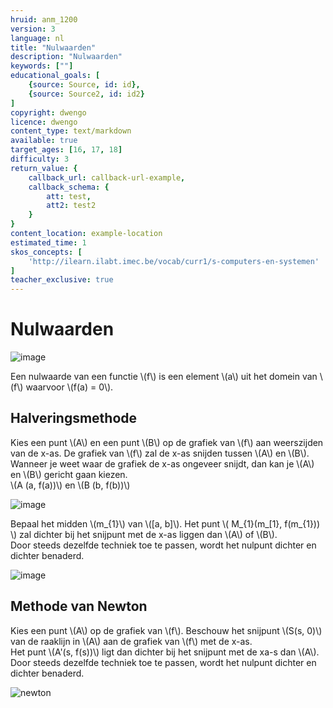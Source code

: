```yaml
---
hruid: anm_1200
version: 3
language: nl
title: "Nulwaarden"
description: "Nulwaarden"
keywords: [""]
educational_goals: [
    {source: Source, id: id}, 
    {source: Source2, id: id2}
]
copyright: dwengo
licence: dwengo
content_type: text/markdown
available: true
target_ages: [16, 17, 18]
difficulty: 3
return_value: {
    callback_url: callback-url-example,
    callback_schema: {
        att: test,
        att2: test2
    }
}
content_location: example-location
estimated_time: 1
skos_concepts: [
    'http://ilearn.ilabt.imec.be/vocab/curr1/s-computers-en-systemen'
]
teacher_exclusive: true
---
```


# Nulwaarden 

![image](https://github.com/dwengovzw/learning_content/assets/48352335/24af4dc2-bf19-4490-a292-60022e233a8a)

Een nulwaarde van een functie \\(f\\) is een element \\(a\\) uit het domein van \\(f\\) waarvoor \\(f(a) = 0\\). 

## Halveringsmethode

Kies een punt \\(A\\) en een punt \\(B\\) op de grafiek van \\(f\\) aan weerszijden van de x-as. De grafiek van \\(f\\) zal de x-as snijden tussen \\(A\\) en \\(B\\). Wanneer je weet waar de grafiek de x-as ongeveer snijdt, dan kan je \\(A\\) en \\(B\\) gericht gaan kiezen. <br>
\\(A (a, f(a))\\) en \\(B (b, f(b))\\)

![image](https://github.com/dwengovzw/learning_content/assets/48352335/9aab0afb-121a-4018-ba34-fa92eff9c974)

Bepaal het midden \\(m_{1}\\) van \\([a, b]\\). Het punt \\( M_{1}(m_[1}, f(m_{1})) \\) zal dichter bij het snijpunt met de x-as liggen dan \\(A\\) of \\(B\\).<br>
Door steeds dezelfde techniek toe te passen, wordt het nulpunt dichter en dichter benaderd.

![image](https://github.com/dwengovzw/learning_content/assets/48352335/0723a76e-416d-4114-975b-5bc5692ed64f)

## Methode van Newton

Kies een punt \\(A\\) op de grafiek van \\(f\\). Beschouw het snijpunt \\(S(s, 0)\\) van de raaklijn in \\(A\\) aan de grafiek van \\(f\\) met de x-as. <br>
Het punt \\(A'(s, f(s))\\) ligt dan dichter bij het snijpunt met de xa-s dan \\(A\\).<br>
Door steeds dezelfde techniek toe te passen, wordt het nulpunt dichter en dichter benaderd.

![newton](https://github.com/dwengovzw/learning_content/assets/48352335/28aedc24-5f27-403c-a64c-15ad3f28da68)
